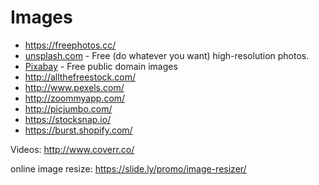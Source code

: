 # Images

* https://freephotos.cc/
* [unsplash.com](http://unsplash.com) - Free (do whatever you want) high-resolution photos.
* [Pixabay](http://pixabay.com/) - Free public domain images
* http://allthefreestock.com/
* http://www.pexels.com/
* http://zoommyapp.com/
* http://picjumbo.com/
* https://stocksnap.io/
* https://burst.shopify.com/


Videos:
http://www.coverr.co/


online image resize: https://slide.ly/promo/image-resizer/
